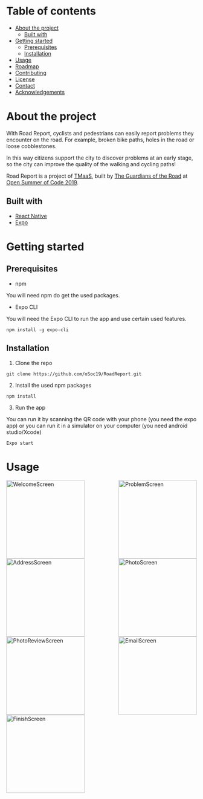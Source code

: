 # Table of contents
* [About the project](#about-the-project)
    - [Built with](#built-with)
* [Getting started](#getting-started)
    - [Prerequisites](#prerequisites)
    - [Installation](#installation)
* [Usage](#usage)
* [Roadmap](#roadmap)
* [Contributing](#contributing)
* [License](#license)
* [Contact](#contact)
* [Acknowledgements](#acknowledgements)

# About the project
With Road Report, cyclists and pedestrians can easily report problems they encounter on the road. For example, broken bike paths, holes in the road or loose cobblestones.

In this way citizens support the city to discover problems at an early stage, so the city can improve the quality of the walking and cycling paths!

Road Report is a project of [TMaaS](https://drive.tmaas.eu), built by [The Guardians of the Road](https://2019.summerofcode.be/2019/road-report) at [Open Summer of Code 2019](https://2019.summerofcode.be/).

## Built with
* [React Native](https://facebook.github.io/react-native/)
* [Expo](https://expo.io/)

# Getting started
## Prerequisites
* npm

You will need npm do get the used packages.

* Expo CLI

You will need the Expo CLI to run the app and use certain used features.
```
npm install -g expo-cli
```

## Installation
1. Clone the repo
```
git clone https://github.com/oSoc19/RoadReport.git
```

2. Install the used npm packages
```
npm install
```

3. Run the app

You can run it by scanning the QR code with your phone (you need the expo app) or you can run it in a simulator on your computer (you need android studio/Xcode)
```
Expo start
```

# Usage
<div style="display: flex; flex-direction: row; flex-wrap: wrap; justify-content: space-between">
    <img src="https://github.com/oSoc19/RoadReport/blob/feature/localstorage/assets/IMG_1582.PNG" alt="WelcomeScreen" width="207"/>
    <img src="https://github.com/oSoc19/RoadReport/blob/feature/localstorage/assets/IMG_1596.PNG" alt="ProblemScreen" width="207"/>
    <img src="https://github.com/oSoc19/RoadReport/blob/feature/localstorage/assets/IMG_1584.PNG" alt="AddressScreen" width="207"/>
    <img src="https://github.com/oSoc19/RoadReport/blob/feature/localstorage/assets/IMG_1595.PNG" alt="PhotoScreen" width="207"/>
    <img src="https://github.com/oSoc19/RoadReport/blob/feature/localstorage/assets/IMG_1598.PNG" alt="PhotoReviewScreen" width="207"/>
    <img src="https://github.com/oSoc19/RoadReport/blob/feature/localstorage/assets/IMG_1597.PNG" alt="EmailScreen" width="207"/>
    <img src="https://github.com/oSoc19/RoadReport/blob/feature/localstorage/assets/IMG_1588.PNG" alt="FinishScreen" width="207"/>
</div>